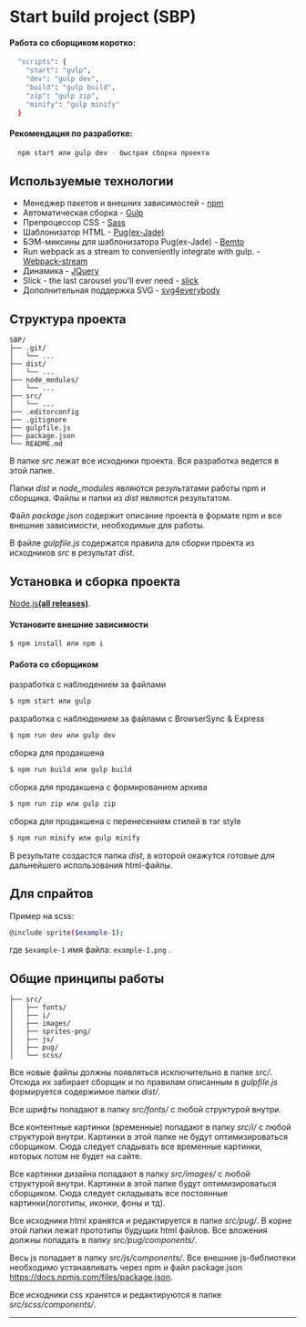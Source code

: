 # Start build project (SBP)
#### Работа со сборщиком коротко:
```sh
  "scripts": {
    "start": "gulp",
    "dev": "gulp dev",
    "build": "gulp build",
    "zip": "gulp zip",
    "minify": "gulp minify"
  }
```
#### Рекомендация по разработке:
```sh
  npm start или gulp dev - быстрая сборка проекта
```
## Используемые технологии

* Менеджер пакетов и внешних зависимостей - [npm](https://www.npmjs.com)
* Автоматическая сборка - [Gulp](http://gulpjs.com)
* Препроцессор CSS - [Sass](http://sass-lang.com)
* Шаблонизатор HTML - [Pug(ex-Jade)](https://pugjs.org/)
* БЭМ-миксины для шаблонизатора Pug(ex-Jade) - [Bemto](https://github.com/kizu/bemto)
* Run webpack as a stream to conveniently integrate with gulp. - [Webpack-stream](https://github.com/shama/webpack-stream)
* Динамика - [JQuery](http://jquery.com)
* Slick - the last carousel you'll ever need - [slick](https://github.com/kenwheeler/slick)
* Дополнительная поддержка SVG - [svg4everybody](https://github.com/jonathantneal/svg4everybody)

## Структура проекта

```
SBP/
├── .git/
│   └── ...
├── dist/
│   └── ...
├── node_modules/
│   └── ...
├── src/
│   └── ...
├── .editorconfig
├── .gitignore
├── gulpfile.js
├── package.json
└── README.md
```

В папке *src* лежат все исходники проекта. Вся разработка ведется в этой папке.

Папки *dist* и *node_modules* являются результатами работы npm и сборщика. Файлы и папки из *dist* являются результатом.

Файл *package.json* содержит описание проекта в формате npm и все внешние зависимости, необходимые для работы.

В файле *gulpfile.js* содержатся правила для сборки проекта из исходников *src* в результат *dist*.


## Установка и сборка проекта

[Node.js](https://nodejs.org)**[(all releases)](https://nodejs.org/en/download/releases/)**.


#### Установите внешние зависимости
```sh
$ npm install или npm i
```
#### Работа со сборщиком
разработка с наблюдением за файлами
```sh
$ npm start или gulp
```
разработка с наблюдением за файлами с BrowserSync & Express
```sh
$ npm run dev или gulp dev
```
сборка для продакшена
```sh
$ npm run build или gulp build
```
сборка для продакшена с формированием архива
```sh
$ npm run zip или gulp zip
```
сборка для продакшена с перенесением стилей в тэг style
```sh
$ npm run minify или gulp minify
```

В результате создастся папка *dist*, в которой окажутся готовые для дальнейшего использования html-файлы.


## Для спрайтов
Пример на scss:
```sh
@include sprite($example-1);
```
где ```$example-1``` имя файла: ```example-1.png``` .

## Общие принципы работы

```
├── src/
│   ├── fonts/
│   ├── i/
│   ├── images/
│   ├── sprites-png/
│   ├── js/
│   ├── pug/
│   └── scss/
```

Все новые файлы должны появляться исключительно в папке *src/*. Отсюда их забирает сборщик и по правилам описанным в *gulpfile.js* формируется содержимое папки *dist/*.

Все шрифты попадают в папку *src/fonts/* с любой структурой внутри.

Все контентные картинки (временные) попадают в папку *src/i/* с любой структурой внутри. Картинки в этой папке не будут оптимизироваться сборщиком. Сюда следует сладывать все временные картинки, которых потом не будет на сайте.

Все картинки дизайна попадают в папку *src/images/* с любой структурой внутри. Картинки в этой папке будут оптимизироваться сборщиком. Сюда следует складывать все постоянные картинки(логотипы, иконки, фоны и тд).

Все исходники html хранятся и редактируется в папке *src/pug/*. В корне этой папки лежат прототипы будущих html файлов. Все вложения должны попадать в папку *src/pug/components/*.

Весь js попадает в папку *src/js/components/*. Все внешние js-библиотеки необходимо устанавливать через npm и файл package.json https://docs.npmjs.com/files/package.json.

Все исходники css хранятся и редактируются в папке *src/scss/components/*.

* * *

